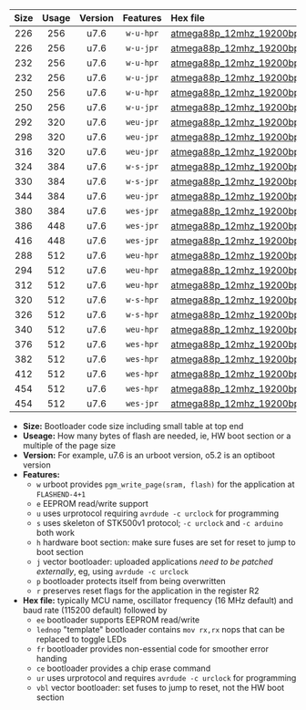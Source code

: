 |Size|Usage|Version|Features|Hex file|
|:-:|:-:|:-:|:-:|:--|
|226|256|u7.6|`w-u-hpr`|[atmega88p_12mhz_19200bps_ur.hex](https://raw.githubusercontent.com/stefanrueger/urboot/main/bootloaders/atmega88p/fcpu_12mhz/19200_bps/atmega88p_12mhz_19200bps_ur.hex)|
|226|256|u7.6|`w-u-jpr`|[atmega88p_12mhz_19200bps_ur_vbl.hex](https://raw.githubusercontent.com/stefanrueger/urboot/main/bootloaders/atmega88p/fcpu_12mhz/19200_bps/atmega88p_12mhz_19200bps_ur_vbl.hex)|
|232|256|u7.6|`w-u-hpr`|[atmega88p_12mhz_19200bps_lednop_ur.hex](https://raw.githubusercontent.com/stefanrueger/urboot/main/bootloaders/atmega88p/fcpu_12mhz/19200_bps/atmega88p_12mhz_19200bps_lednop_ur.hex)|
|232|256|u7.6|`w-u-jpr`|[atmega88p_12mhz_19200bps_lednop_ur_vbl.hex](https://raw.githubusercontent.com/stefanrueger/urboot/main/bootloaders/atmega88p/fcpu_12mhz/19200_bps/atmega88p_12mhz_19200bps_lednop_ur_vbl.hex)|
|250|256|u7.6|`w-u-hpr`|[atmega88p_12mhz_19200bps_lednop_fr_ur.hex](https://raw.githubusercontent.com/stefanrueger/urboot/main/bootloaders/atmega88p/fcpu_12mhz/19200_bps/atmega88p_12mhz_19200bps_lednop_fr_ur.hex)|
|250|256|u7.6|`w-u-jpr`|[atmega88p_12mhz_19200bps_lednop_fr_ur_vbl.hex](https://raw.githubusercontent.com/stefanrueger/urboot/main/bootloaders/atmega88p/fcpu_12mhz/19200_bps/atmega88p_12mhz_19200bps_lednop_fr_ur_vbl.hex)|
|292|320|u7.6|`weu-jpr`|[atmega88p_12mhz_19200bps_ee_ur_vbl.hex](https://raw.githubusercontent.com/stefanrueger/urboot/main/bootloaders/atmega88p/fcpu_12mhz/19200_bps/atmega88p_12mhz_19200bps_ee_ur_vbl.hex)|
|298|320|u7.6|`weu-jpr`|[atmega88p_12mhz_19200bps_ee_lednop_ur_vbl.hex](https://raw.githubusercontent.com/stefanrueger/urboot/main/bootloaders/atmega88p/fcpu_12mhz/19200_bps/atmega88p_12mhz_19200bps_ee_lednop_ur_vbl.hex)|
|316|320|u7.6|`weu-jpr`|[atmega88p_12mhz_19200bps_ee_lednop_fr_ur_vbl.hex](https://raw.githubusercontent.com/stefanrueger/urboot/main/bootloaders/atmega88p/fcpu_12mhz/19200_bps/atmega88p_12mhz_19200bps_ee_lednop_fr_ur_vbl.hex)|
|324|384|u7.6|`w-s-jpr`|[atmega88p_12mhz_19200bps_vbl.hex](https://raw.githubusercontent.com/stefanrueger/urboot/main/bootloaders/atmega88p/fcpu_12mhz/19200_bps/atmega88p_12mhz_19200bps_vbl.hex)|
|330|384|u7.6|`w-s-jpr`|[atmega88p_12mhz_19200bps_lednop_vbl.hex](https://raw.githubusercontent.com/stefanrueger/urboot/main/bootloaders/atmega88p/fcpu_12mhz/19200_bps/atmega88p_12mhz_19200bps_lednop_vbl.hex)|
|344|384|u7.6|`weu-jpr`|[atmega88p_12mhz_19200bps_ee_lednop_fr_ce_ur_vbl.hex](https://raw.githubusercontent.com/stefanrueger/urboot/main/bootloaders/atmega88p/fcpu_12mhz/19200_bps/atmega88p_12mhz_19200bps_ee_lednop_fr_ce_ur_vbl.hex)|
|380|384|u7.6|`wes-jpr`|[atmega88p_12mhz_19200bps_ee_vbl.hex](https://raw.githubusercontent.com/stefanrueger/urboot/main/bootloaders/atmega88p/fcpu_12mhz/19200_bps/atmega88p_12mhz_19200bps_ee_vbl.hex)|
|386|448|u7.6|`wes-jpr`|[atmega88p_12mhz_19200bps_ee_lednop_vbl.hex](https://raw.githubusercontent.com/stefanrueger/urboot/main/bootloaders/atmega88p/fcpu_12mhz/19200_bps/atmega88p_12mhz_19200bps_ee_lednop_vbl.hex)|
|416|448|u7.6|`wes-jpr`|[atmega88p_12mhz_19200bps_ee_lednop_fr_vbl.hex](https://raw.githubusercontent.com/stefanrueger/urboot/main/bootloaders/atmega88p/fcpu_12mhz/19200_bps/atmega88p_12mhz_19200bps_ee_lednop_fr_vbl.hex)|
|288|512|u7.6|`weu-hpr`|[atmega88p_12mhz_19200bps_ee_ur.hex](https://raw.githubusercontent.com/stefanrueger/urboot/main/bootloaders/atmega88p/fcpu_12mhz/19200_bps/atmega88p_12mhz_19200bps_ee_ur.hex)|
|294|512|u7.6|`weu-hpr`|[atmega88p_12mhz_19200bps_ee_lednop_ur.hex](https://raw.githubusercontent.com/stefanrueger/urboot/main/bootloaders/atmega88p/fcpu_12mhz/19200_bps/atmega88p_12mhz_19200bps_ee_lednop_ur.hex)|
|312|512|u7.6|`weu-hpr`|[atmega88p_12mhz_19200bps_ee_lednop_fr_ur.hex](https://raw.githubusercontent.com/stefanrueger/urboot/main/bootloaders/atmega88p/fcpu_12mhz/19200_bps/atmega88p_12mhz_19200bps_ee_lednop_fr_ur.hex)|
|320|512|u7.6|`w-s-hpr`|[atmega88p_12mhz_19200bps.hex](https://raw.githubusercontent.com/stefanrueger/urboot/main/bootloaders/atmega88p/fcpu_12mhz/19200_bps/atmega88p_12mhz_19200bps.hex)|
|326|512|u7.6|`w-s-hpr`|[atmega88p_12mhz_19200bps_lednop.hex](https://raw.githubusercontent.com/stefanrueger/urboot/main/bootloaders/atmega88p/fcpu_12mhz/19200_bps/atmega88p_12mhz_19200bps_lednop.hex)|
|340|512|u7.6|`weu-hpr`|[atmega88p_12mhz_19200bps_ee_lednop_fr_ce_ur.hex](https://raw.githubusercontent.com/stefanrueger/urboot/main/bootloaders/atmega88p/fcpu_12mhz/19200_bps/atmega88p_12mhz_19200bps_ee_lednop_fr_ce_ur.hex)|
|376|512|u7.6|`wes-hpr`|[atmega88p_12mhz_19200bps_ee.hex](https://raw.githubusercontent.com/stefanrueger/urboot/main/bootloaders/atmega88p/fcpu_12mhz/19200_bps/atmega88p_12mhz_19200bps_ee.hex)|
|382|512|u7.6|`wes-hpr`|[atmega88p_12mhz_19200bps_ee_lednop.hex](https://raw.githubusercontent.com/stefanrueger/urboot/main/bootloaders/atmega88p/fcpu_12mhz/19200_bps/atmega88p_12mhz_19200bps_ee_lednop.hex)|
|412|512|u7.6|`wes-hpr`|[atmega88p_12mhz_19200bps_ee_lednop_fr.hex](https://raw.githubusercontent.com/stefanrueger/urboot/main/bootloaders/atmega88p/fcpu_12mhz/19200_bps/atmega88p_12mhz_19200bps_ee_lednop_fr.hex)|
|454|512|u7.6|`wes-hpr`|[atmega88p_12mhz_19200bps_ee_lednop_fr_ce.hex](https://raw.githubusercontent.com/stefanrueger/urboot/main/bootloaders/atmega88p/fcpu_12mhz/19200_bps/atmega88p_12mhz_19200bps_ee_lednop_fr_ce.hex)|
|454|512|u7.6|`wes-jpr`|[atmega88p_12mhz_19200bps_ee_lednop_fr_ce_vbl.hex](https://raw.githubusercontent.com/stefanrueger/urboot/main/bootloaders/atmega88p/fcpu_12mhz/19200_bps/atmega88p_12mhz_19200bps_ee_lednop_fr_ce_vbl.hex)|

- **Size:** Bootloader code size including small table at top end
- **Useage:** How many bytes of flash are needed, ie, HW boot section or a multiple of the page size
- **Version:** For example, u7.6 is an urboot version, o5.2 is an optiboot version
- **Features:**
  + `w` urboot provides `pgm_write_page(sram, flash)` for the application at `FLASHEND-4+1`
  + `e` EEPROM read/write support
  + `u` uses urprotocol requiring `avrdude -c urclock` for programming
  + `s` uses skeleton of STK500v1 protocol; `-c urclock` and `-c arduino` both work
  + `h` hardware boot section: make sure fuses are set for reset to jump to boot section
  + `j` vector bootloader: uploaded applications *need to be patched externally*, eg, using `avrdude -c urclock`
  + `p` bootloader protects itself from being overwritten
  + `r` preserves reset flags for the application in the register R2
- **Hex file:** typically MCU name, oscillator frequency (16 MHz default) and baud rate (115200 default) followed by
  + `ee` bootloader supports EEPROM read/write
  + `lednop` "template" bootloader contains `mov rx,rx` nops that can be replaced to toggle LEDs
  + `fr` bootloader provides non-essential code for smoother error handing
  + `ce` bootloader provides a chip erase command
  + `ur` uses urprotocol and requires `avrdude -c urclock` for programming
  + `vbl` vector bootloader: set fuses to jump to reset, not the HW boot section

